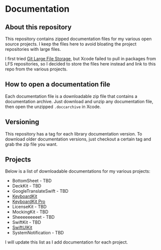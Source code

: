 # Documentation


## About this repository

This repository contains zipped documentation files for my various open source projects. I keep the files here to avoid bloating the project repositories with large files. 

I first tried [Git Large File Storage](https://git-lfs.github.com), but Xcode failed to pull in packages from LFS repositories, so I decided to store the files here instead and link to this repo from the various projects.


## How to open a documentation file

Each documentation file is a downloadable zip file that contains a documentation archive. Just download and unzip any documentation file, then open the unzipped `.doccarchive` in Xcode.


## Versioning

This repository has a tag for each library documentation version. To download older documentation versions, just checkout a certain tag and grab the zip file you want.


## Projects

Below is a list of downloadable documentations for my various projects:

* BottomSheet - TBD
* DeckKit - TBD
* GoogleTranslateSwift - TBD
* [KeyboardKit](https://github.com/danielsaidi/Documentation/blob/main/Docs/KeyboardKit.doccarchive.zip?raw=true)
* [KeyboardKit Pro](https://github.com/danielsaidi/Documentation/blob/main/Docs/KeyboardKitPro.doccarchive.zip?raw=true)
* LicenseKit - TBD
* MockingKit - TBD
* Sheeeeeeeeet - TBD
* SwiftKit - TBD
* [SwiftUIKit](https://github.com/danielsaidi/Documentation/blob/main/Docs/SwiftUIKit.doccarchive.zip?raw=true)
* SystemNotification - TBD

I will update this list as I add documentation for each project.